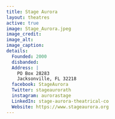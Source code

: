 ```yaml
---
title: Stage Aurora
layout: theatres
active: true
image: Stage_Aurora.jpeg
image_credit:
image_alt:
image_caption:
details:
  Founded: 2000
  disbanded:
  Address: |
    PO Box 28283
    Jacksonville, FL 32218
  facebook: StageAurora
  Twitter: stageaurorath
  instagram: aurorastage
  LinkedIn: stage-aurora-theatrical-co
  Website: https://www.stageaurora.org
---
```

